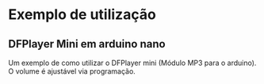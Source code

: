 # Exemplo de utilização
## DFPlayer Mini em arduino nano

Um exemplo de como utilizar o DFPlayer mini (Módulo MP3 para o arduino). O volume é ajustável via programação.
